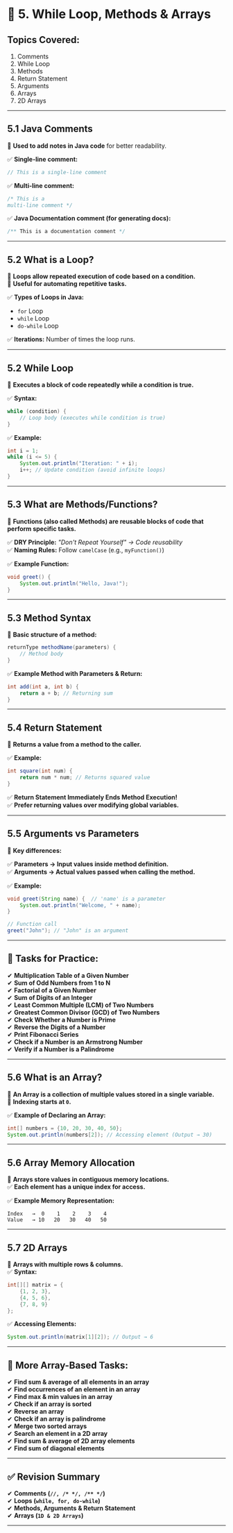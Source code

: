 
# 📌 5. While Loop, Methods & Arrays  

## **Topics Covered:**  
1. Comments  
2. While Loop  
3. Methods  
4. Return Statement  
5. Arguments  
6. Arrays  
7. 2D Arrays  

---

## **5.1 Java Comments**  
📌 **Used to add notes in Java code** for better readability.  

✅ **Single-line comment:**  
```java
// This is a single-line comment
```

✅ **Multi-line comment:**  
```java
/* This is a 
multi-line comment */
```

✅ **Java Documentation comment (for generating docs):**  
```java
/** This is a documentation comment */
```

---

## **5.2 What is a Loop?**  
🔹 **Loops allow repeated execution of code based on a condition.**  
🔹 **Useful for automating repetitive tasks.**  

✅ **Types of Loops in Java:**  
- `for` Loop  
- `while` Loop  
- `do-while` Loop  

✅ **Iterations:** Number of times the loop runs.  

---

## **5.2 While Loop**  
📌 **Executes a block of code repeatedly while a condition is true.**  

✅ **Syntax:**  
```java
while (condition) {
    // Loop body (executes while condition is true)
}
```

✅ **Example:**  
```java
int i = 1;
while (i <= 5) {
    System.out.println("Iteration: " + i);
    i++; // Update condition (avoid infinite loops)
}
```

---

## **5.3 What are Methods/Functions?**  
📌 **Functions (also called Methods) are reusable blocks of code that perform specific tasks.**  

✅ **DRY Principle:** *"Don't Repeat Yourself" → Code reusability*  
✅ **Naming Rules:** Follow `camelCase` (e.g., `myFunction()`)  

✅ **Example Function:**  
```java
void greet() {
    System.out.println("Hello, Java!");
}
```

---

## **5.3 Method Syntax**  
📌 **Basic structure of a method:**  

```java
returnType methodName(parameters) {
    // Method body
}
```

✅ **Example Method with Parameters & Return:**  
```java
int add(int a, int b) {
    return a + b; // Returning sum
}
```

---

## **5.4 Return Statement**  
📌 **Returns a value from a method to the caller.**  

✅ **Example:**  
```java
int square(int num) {
    return num * num; // Returns squared value
}
```

✅ **Return Statement Immediately Ends Method Execution!**  
✅ **Prefer returning values over modifying global variables.**  

---

## **5.5 Arguments vs Parameters**  
📌 **Key differences:**  

✅ **Parameters → Input values inside method definition.**  
✅ **Arguments → Actual values passed when calling the method.**  

✅ **Example:**  
```java
void greet(String name) {  // 'name' is a parameter
    System.out.println("Welcome, " + name);
}

// Function call
greet("John"); // "John" is an argument
```

---

## **🔹 Tasks for Practice:**  
✔ **Multiplication Table of a Given Number**  
✔ **Sum of Odd Numbers from 1 to N**  
✔ **Factorial of a Given Number**  
✔ **Sum of Digits of an Integer**  
✔ **Least Common Multiple (LCM) of Two Numbers**  
✔ **Greatest Common Divisor (GCD) of Two Numbers**  
✔ **Check Whether a Number is Prime**  
✔ **Reverse the Digits of a Number**  
✔ **Print Fibonacci Series**  
✔ **Check if a Number is an Armstrong Number**  
✔ **Verify if a Number is a Palindrome**  

---

## **5.6 What is an Array?**  
📌 **An Array is a collection of multiple values stored in a single variable.**  
📌 **Indexing starts at `0`.**  

✅ **Example of Declaring an Array:**  
```java
int[] numbers = {10, 20, 30, 40, 50};
System.out.println(numbers[2]); // Accessing element (Output → 30)
```

---

## **5.6 Array Memory Allocation**  
📌 **Arrays store values in contiguous memory locations.**  
✅ **Each element has a unique index for access.**  

✅ **Example Memory Representation:**  
```
Index   →  0    1    2    3    4  
Value   → 10   20   30   40   50  
```

---

## **5.7 2D Arrays**  
📌 **Arrays with multiple rows & columns.**  
✅ **Syntax:**  
```java
int[][] matrix = {
    {1, 2, 3},
    {4, 5, 6},
    {7, 8, 9}
};
```

✅ **Accessing Elements:**  
```java
System.out.println(matrix[1][2]); // Output → 6
```

---

## **🔹 More Array-Based Tasks:**  
✔ **Find sum & average of all elements in an array**  
✔ **Find occurrences of an element in an array**  
✔ **Find max & min values in an array**  
✔ **Check if an array is sorted**  
✔ **Reverse an array**  
✔ **Check if an array is palindrome**  
✔ **Merge two sorted arrays**  
✔ **Search an element in a 2D array**  
✔ **Find sum & average of 2D array elements**  
✔ **Find sum of diagonal elements**  

---

## ✅ **Revision Summary**  
✔ **Comments (`//, /* */, /** */`)**  
✔ **Loops (`while, for, do-while`)**  
✔ **Methods, Arguments & Return Statement**  
✔ **Arrays (`1D & 2D Arrays`)**  

---
